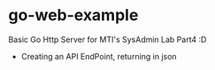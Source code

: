 # go-web-example
Basic Go Http Server for MTI's SysAdmin Lab Part4 :D
 - Creating an API EndPoint, returning in json
